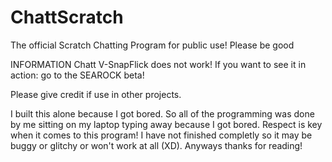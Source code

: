 # ChattScratch
The official Scratch Chatting Program for public use! Please be good

INFORMATION Chatt V-SnapFlick does not work! If you want to see it in action: go to the SEAROCK beta!

Please give credit if use in other projects.

I built this alone because I got bored. So all of the programming was done by me sitting on my laptop typing away because I got bored.
Respect is key when it comes to this program!
I have not finished completly so it may be buggy or glitchy or won't work at all (XD).
Anyways thanks for reading!
